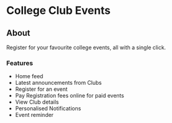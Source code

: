 # College Club Events

## About
Register for your favourite college events, all with a single click.


### Features
-	Home feed
-	Latest announcements from Clubs
- Register for an event
-	Pay Registration fees online for paid events
-	View Club details
-	Personalised Notifications
-	Event reminder
